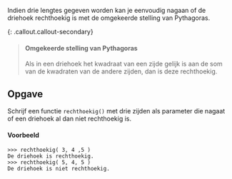 Indien drie lengtes gegeven worden kan je eenvoudig nagaan of de driehoek rechthoekig is met de omgekeerde stelling van Pythagoras.

{: .callout.callout-secondary}
> #### Omgekeerde stelling van Pythagoras
> Als in een driehoek het kwadraat van een zijde gelijk is aan de som van de kwadraten van de andere zijden, dan is deze rechthoekig.

## Opgave
Schrijf een functie `rechthoekig()` met drie zijden als parameter die nagaat of een driehoek al dan niet rechthoekig is.

#### Voorbeeld
```
>>> rechthoekig( 3, 4 ,5 )
De driehoek is rechthoekig.
>>> rechthoekig( 5, 4, 5 )
De driehoek is niet rechthoekig.
```
